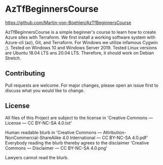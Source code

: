 # AzTfBeginnersCourse

https://github.com/Martin-von-Boehlen/AzTfBeginnersCourse

AzTfBeginnersCourse is a simple beginner's course to learn how to create Azure sites with Terraform.
We first install a working software system with Azure-cli (az), Git, and Terraform.
For Windows we utilize infamous Cygwin ;). Tested on Windows 10 and Windows Server 2019.
Tested Linux versions are Ubuntu 18.04 LTS ans 20.04 LTS. Therefore, it should work on Debian Stretch.

## Contributing
Pull requests are welcome. For major changes, please open an issue first to discuss what you would like to change.

## License
All files of this Project are subject to the license in 'Creative Commons — License — CC BY-NC-SA 4.0.txt'

Human readable blurb in 'Creative Commons — Attribution-NonCommercial-ShareAlike 4.0 International — CC BY-NC-SA 4.0.pdf'
Everybody reading the blurb thereby agrees to the disclaimer 'Creative Commons — Disclaimer — CC BY-NC-SA 4.0.png'

Lawyers cannot read the blurb.

